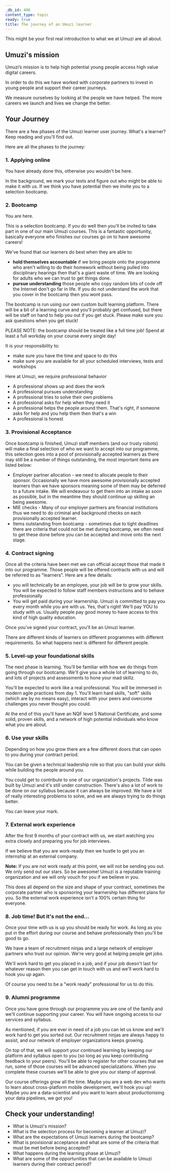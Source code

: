 ```yaml
---
_db_id: 406
content_type: topic
ready: true
title: The journey of an Umuzi learner
---
```


This might be your first real introduction to what we at Umuzi are all about.

## Umuzi's mission

Umuzi’s mission is to help high potential young people access high value digital careers.

In order to do this we have worked with corporate partners to invest in young people and support their career journeys.

We measure ourselves by looking at the people we have helped. The more careers we launch and lives we change the better.

## Your Journey

There are a few phases of the Umuzi learner user journey. What's a learner? Keep reading and you'll find out.

Here are all the phases to the journey:

### 1. Applying online

You have already done this, otherwise you wouldn't be here.

In the background, we mark your tests and figure out who might be able to make it with us. If we think you have potential then we invite you to a selection bootcamp.

### 2. Bootcamp

You are here.

This is a selection bootcamp. If you do well then you'll be invited to take part in one of our main Umuzi courses. This is a fantastic opportunity, basically everyone who finishes our courses go on to have awesome careers!

We've found that our learners do best when they are able to:

- **hold themselves accountable** if we bring people onto the programme who aren't willing to do their homework without being pulled into disciplinary hearings then that's a giant waste of time. We are looking for adults who we can trust to get things done.
- **pursue understanding** those people who copy random bits of code off the Internet don't go far in life. If you do not understand the work that you cover in the bootcamp then you wont pass. 

The bootcamp is run using our own custom built learning platform. There will be a bit of a learning curve and you'll probably get confused, but there will be staff on hand to help you out if you get stuck. Please make sure you ask questions when you get stuck!

PLEASE NOTE: the bootcamp should be treated like a full time job! Spend at least a full workday on your course every single day!

It is your responsibility to:

- make sure you have the time and space to do this
- make sure you are available for all your scheduled interviews, tests and workshops

Here at Umuzi, we require professional behavior

- A professional shows up and does the work
- A professional pursues understanding
- A professional tries to solve their own problems
- A professional asks for help when they need it
- A professional helps the people around them. That's right, if someone asks for help and you help them then that's a win
- A professional is honest

### 3. Provisional Acceptance

Once bootcamp is finished, Umuzi staff members (and our trusty robots) will make a final selection of who we want to accept into our programme, this selection goes into a pool of provisionally accepted learners as there may still be a number of things outstanding, the most important items are listed below:

 - Employer partner allocation - we need to allocate people to their sponsor. Occasionally we have more awesome provisionally accepted learners than we have sponsors meaning some of them may be deferred to a future intake. We will endeavour to get them into an intake as soon as possible, but in the meantime they should continue up skilling an being awesome.
 - MIE checks - Many of our employer partners are financial institutions thus we need to do criminal and background checks on each provisionally accepted learner.
 - Items outstanding from bootcamp - sometimes due to tight deadlines there are criteria that could not be met during bootcamp, we often need to get these done before you can be accepted and move onto the next stage.

### 4. Contract signing

Once all the criteria have been met we can official accept those that made it into our programme. Those people will be offered contracts with us and will be referred to as "learners". Here are a few details:

- you will technically be an employee, your job will be to grow your skills. You will be expected to follow staff members instructions and to behave professionally
- You will get paid during your learnership. Umuzi is committed to pay you every month while you are with us. Yes, that's right! We'll pay YOU to study with us. Usually people pay good money to have access to this kind of high quality education.

Once you've signed your contract, you'll be an Umuzi learner.

There are different kinds of learners on different programmes with different requirements. So what happens next is different for different people.

### 5. Level-up your foundational skills

The next phase is learning. You'll be familiar with how we do things from going through our bootcamp. We'll give you a whole lot of learning to do, and lots of projects and assessments to hone your mad skillz.

You'll be expected to work like a real professional. You will be immersed in modern agile practices from day 1. You'll learn hard skills, "soft" skills (which are by no means easy), interact with your peers and overcome challenges you never thought you could.

At the end of this you'll have an NQF level 5 National Certificate, and some solid, proven skills, and a network of high potential individuals who know what you are about.

### 6. Use your skills

Depending on how you grow there are a few different doors that can open to you during your contract period.

You can be given a technical leadership role so that you can build your skills while building the people around you.

You could get to contribute to one of our organization's projects. Tilde was built by Umuzi and it's still under construction. There's also a lot of work to be done on our syllabus because it can always be improved. We have a lot of really interesting problems to solve, and we are always trying to do things better.

You can leave your mark.

### 7. External work experience

After the first 9 months of your contract with us, we start watching you extra closely and preparing you for job interviews.

If we believe that you are work-ready then we hustle to get you an internship at an external company.

**Note:** If you are not work ready at this point, we will not be sending you out. We only send out our stars. So be awesome! Umuzi is a reputable training organization and we will only vouch for you if we believe in you.

This does all depend on the size and shape of your contract, sometimes the corporate partner who is sponsoring your learnership has different plans for you. So the external work experience isn't a 100% certain thing for everyone.

### 8. Job time! But it's not the end...

Once your time with us is up you should be ready for work. As long as you put in the effort during our course and behave professionally then you'll be good to go.

We have a team of recruitment ninjas and a large network of employer partners who trust our opinion. We're very good at helping people get jobs.

We'll work hard to get you placed in a job, and if your job doesn't last for whatever reason then you can get in touch with us and we'll work hard to hook you up again.

Of course you need to be a "work ready" professional for us to do this.

### 9. Alumni programme

Once you have gone through our programme you are one of the family and we'll continue supporting your career. You will have ongoing access to our services and syllabus.

As mentioned, if you are ever in need of a job you can let us know and we'll work hard to get you sorted out. Our recruitment ninjas are always happy to assist, and our network of employer organizations keeps growing.

On top of that, we will support your continued learning by keeping our platform and syllabus open to you (so long as you keep contributing feedback to your peers). You'll be able to register for other courses that we run, some of those courses will be advanced specializations. When you complete these courses we'll be able to give you our stamp of approval.

Our course offerings grow all the time. Maybe you are a web dev who wants to learn about cross-platform mobile development, we'll hook you up! Maybe you are a data-scientist and you want to learn about productionising your data pipelines, we got you!

## Check your understanding!
 
- What is Umuzi's mission?
- What is the selection process for becoming a learner at Umuzi?
- What are the expectations of Umuzi learners during the bootcamp?
- What is provisional acceptance and what are some of the criteria that must be met before being accepted?
- What happens during the learning phase at Umuzi?
- What are some of the opportunities that can be available to Umuzi learners during their contract period?